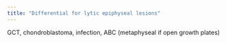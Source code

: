 ```yaml
---
title: "Differential for lytic epiphyseal lesions"
---
```

GCT, chondroblastoma, infection, ABC (metaphyseal if open growth plates)

